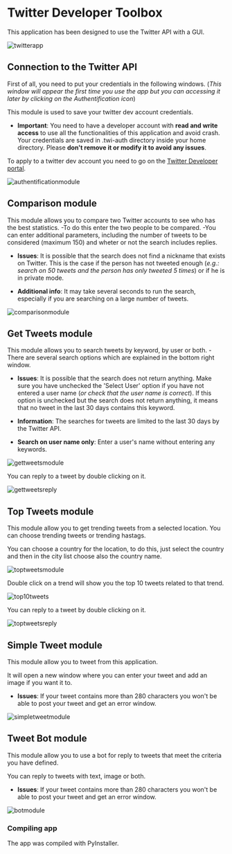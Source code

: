 # Twitter Developer Toolbox

This application has been designed to use the Twitter API with a GUI.

![twitterapp](/readme_img/Twitter_App.png)

## Connection to the Twitter API

First of all, you need to put your credentials in the following windows. (*This window will appear the first time you use the app but you can accessing it later by clicking on the Authentification icon*) 

This module is used to save your twitter dev account credentials.

- **Important**: You need to have a developer account with **read and write access** to use all the functionalities of this application and avoid crash.
Your credentials are saved in .twi-auth directory inside your home directory. Please **don't remove it or modify it to avoid any issues**.

To apply to a twitter dev account you need to go on the [Twitter Developer portal](https://developer.twitter.com/en).

![authentificationmodule](/readme_img/Authentification_Module.png)

## Comparison module

This module allows you to compare two Twitter accounts to see who has the best statistics.
-To do this enter the two people to be compared.
-You can enter additional parameters, including the number of tweets to be considered (maximum 150) and wheter or not the search includes replies.

- **Issues**: It is possible that the search does not find a nickname that exists on Twitter. This is the case if the person has not tweeted enough (*e.g.: search on 50 tweets and the person has only tweeted 5 times*) or if he is in private mode.

- **Additional info**: It may take several seconds to run the search, especially if you are searching on a large number of tweets.

![comparisonmodule](/readme_img/Comparison_Module.png)

## Get Tweets module

This module allows you to search tweets by keyword, by user or both.
-There are several search options which are explained in the bottom right window.

- **Issues**: It is possible that the search does not return anything. Make sure you have unchecked the 'Select User' option if you have not entered a user name (*or check that the user name is correct*). If this option is unchecked but the search does not return anything, it means that no tweet in the last 30 days contains this keyword.

- **Information**: The searches for tweets are limited to the last 30 days by the Twitter API.

- **Search on user name only**: Enter a user's name without entering any keywords.

![gettweetsmodule](/readme_img/GetTweets_Module.png)

You can reply to a tweet by double clicking on it.

![gettweetsreply](/readme_img/GetTweets_Reply.png)

## Top Tweets module

This module allow you to get trending tweets from a selected location. You can choose trending tweets or trending hastags.

You can choose a country for the location, to do this, just select the country and then in the city list choose also the country name.

![toptweetsmodule](/readme_img/TopTweets_Module.png)

Double click on a trend will show you the top 10 tweets related to that trend. 

![top10tweets](/readme_img/Top10Tweets.png)

You can reply to a tweet by double clicking on it.

![toptweetsreply](/readme_img/TopTweets_Reply.png)

## Simple Tweet module

This module allow you to tweet from this application.

It will open a new window where you can enter your tweet and add an image if you want it to.

- **Issues**: If your tweet contains more than 280 characters you won't be able to post your tweet and get an error window.

![simpletweetmodule](/readme_img/SimpleTweetModule.png)

## Tweet Bot module

This module allow you to use a bot for reply to tweets that meet the criteria you have defined.

You can reply to tweets with text, image or both.

- **Issues**: If your tweet contains more than 280 characters you won't be able to post your tweet and get an error window.

![botmodule](/readme_img/Bot_Module.png)

### Compiling app

The app was compiled with PyInstaller.
